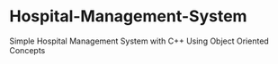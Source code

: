 # Hospital-Management-System
Simple Hospital Management System with C++
Using Object Oriented Concepts

